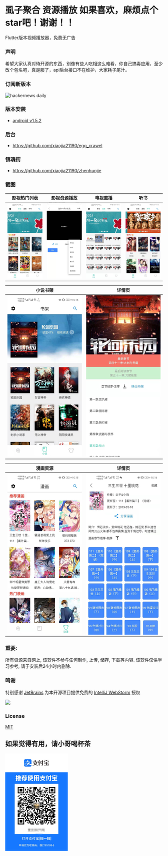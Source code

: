 # 虱子聚合 资源播放  如果喜欢，麻烦点个star吧！谢谢！！

Flutter版本视频播放器，免费无广告



### 声明
希望大家认真对待开源的东西，别像有些人吃相这么难看，你自己搞毒应用，至少改个包名吧，真是服了，api后台接口不在维护，大家耗子尾汁。



### 订阅新版本
<img src="https://timqian-imgs.s3.ap-southeast-1.amazonaws.com/2020-09-Screen%20Shot%202020-09-01%20at%205.15.54%20PM.png" alt="hackernews daily" width="400"/>

### 版本安装
- [android v1.5.2](https://gamehall-1255478053.cos.ap-chengdu.myqcloud.com/upload/%E8%99%B1%E5%AD%90%E8%81%9A%E5%90%88.apk)

### 后台
-  https://github.com/xiaojia21190/egg_crawel

### 镇魂街
-  https://github.com/xiaojia21190/zhenhunjie

### 截图

|      影视热门列表       |      影视资源播放       |         电视直播          |          听书           |
| :---------------------: | :---------------------: | :-----------------------: | :---------------------: |
| ![home](./images/1.jpg) | ![home](./images/6.jpg) | ![detail](./images/4.jpg) | ![home](./images/5.jpg) |


|        小说书架         |          详情页           |
| :---------------------: | :-----------------------: |
| ![home](./images/2.jpg) | ![detail](./images/8.jpg) |

|        漫画资源         |          详情页           |
| :---------------------: | :-----------------------: |
| ![home](./images/3.jpg) | ![detail](./images/9.jpg) |



### 重要:

所有资源来自网上, 该软件不参与任何制作, 上传, 储存, 下载等内容. 该软件仅供学习参考, 请于安装后24小时内删除.

###  鸣谢

特别感谢 [JetBrains](https://www.jetbrains.com/?from=ferry) 为本开源项目提供免费的 [IntelliJ WebStorm](https://www.jetbrains.com/webstorm/) 授权

<p>
 <a href="https://www.jetbrains.com/?from=ferry">
   <img height="200" src="https://www.fdevops.com/wp-content/uploads/2020/09/1599213857-jetbrains-variant-4.png">
 </a>
</p>


### License

[MIT](LICENSE)

## 如果觉得有用，请小哥喝杯茶

<img src="./images/微信图片_20210113220740.jpg" width="200px" />

